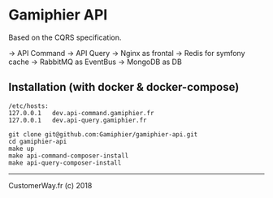 # Gamiphier API

Based on the CQRS specification.

 -> API Command
 -> API Query
 -> Nginx as frontal
 -> Redis for symfony cache
 -> RabbitMQ as EventBus
 -> MongoDB as DB

## Installation (with docker & docker-compose)

    /etc/hosts:
    127.0.0.1   dev.api-command.gamiphier.fr
    127.0.0.1   dev.api-query.gamiphier.fr

    git clone git@github.com:Gamiphier/gamiphier-api.git
    cd gamiphier-api
    make up
    make api-command-composer-install
    make api-query-composer-install

-----------
CustomerWay.fr (c) 2018
